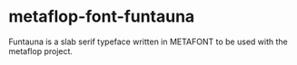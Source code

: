 # metaflop-font-funtauna
Funtauna is a slab serif typeface written in METAFONT to be used with the metaflop project.
